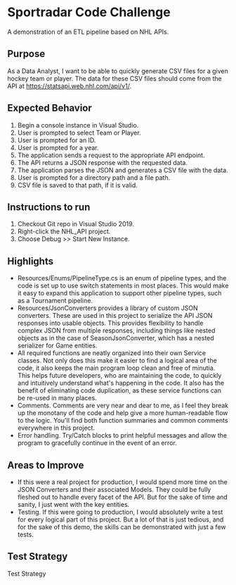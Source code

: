 # Sportradar Code Challenge
A demonstration of an ETL pipeline based on NHL APIs.

## Purpose

As a Data Analyst, I want to be able to quickly generate CSV files for a given
hockey team or player. The data for these CSV files should come from the API at
https://statsapi.web.nhl.com/api/v1/.

## Expected Behavior

1. Begin a console instance in Visual Studio.
2. User is prompted to select Team or Player.
3. User is prompted for an ID.
4. User is prompted for a year.
5. The application sends a request to the appropriate API endpoint.
6. The API returns a JSON response with the requested data.
7. The application parses the JSON and generates a CSV file with the data.
8. User is prompted for a directory path and a file path.
9. CSV file is saved to that path, if it is valid.

## Instructions to run

1. Checkout Git repo in Visual Studio 2019.
2. Right-click the NHL_API project.
3. Choose Debug >> Start New Instance.

## Highlights

- Resources/Enums/PipelineType.cs is an enum of pipeline types, and the code is set up
to use switch statements in most places. This would make it easy to expand this application
to support other pipeline types, such as a Tournament pipeline.
- Resources/JsonConverters provides a library of custom JSON converters. These are used in
this project to serialize the API JSON responses into usable objects. This provides flexibility
to handle complex JSON from multiple responses, including things like nested objects as in the
case of SeasonJsonConverter, which has a nested serializer for Game entities.
- All required functions are neatly organized into their own Service classes. Not only does this
make it easier to find a logical area of the code, it also keeps the main program loop clean and
free of minutia. This helps future developers, who are maintaining the code, to quickly and intuitively
understand what's happening in the code. It also has the benefit of eliminating code duplication,
as these service functions can be re-used in many places.
- Comments. Comments are very near and dear to me, as I feel they break up the monotany of the code
and help give a more human-readable flow to the logic. You'll find both function summaries and common
comments everywhere in this project.
- Error handling. Try/Catch blocks to print helpful messages and allow the program to gracefully
continue in the event of an error.

## Areas to Improve

- If this were a real project for production, I would spend more time on the JSON Converters
and their associated Models. They could be fully fleshed out to handle every facet of the API.
But for the sake of time and sanity, I just went with the key entities.
- Testing. If this were going to production, I would absolutely write a test for every logical
part of this project. But a lot of that is just tedious, and for the sake of this demo, the skills
can be demonstrated with just a few tests.

## Test Strategy

Test Strategy
